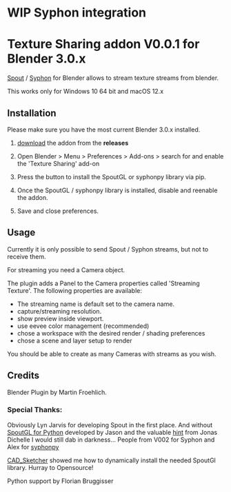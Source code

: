 # WIP Syphon integration

# Texture Sharing addon V0.0.1 for Blender 3.0.x

[Spout](http://spout.zeal.co/) / [Syphon](http://syphon.v002.info) for Blender allows to stream texture streams from blender.

This works only for Windows 10 64 bit and macOS 12.x

## Installation

Please make sure you have the most current Blender 3.0.x installed.

1. [download](https://github.com/eduardfrigola/blender.texturesharing/releases) the addon from the **releases**

2. Open Blender > Menu >  Preferences > Add-ons > search for and enable the 'Texture Sharing' add-on  

3. Press the button to install the SpoutGL or syphonpy library via pip.

4. Once the SpoutGL / syphonpy library is installed, disable and reenable the addon.

5. Save and close preferences.

## Usage

Currently it is only possible to send Spout / Syphon streams, but not to receive them.

For streaming you need a Camera object.

The plugin adds a Panel to the Camera properties called 'Streaming Texture'. The following properties are available:

* The streaming name is default set to the camera name.
* capture/streaming resolution.
* show preview inside viewport.
* use eevee color management (recommended)
* chose a workspace with the desired render / shading preferences
* chose a scene and layer setup to render

You should be able to create as many Cameras with streams as you wish.

## Credits

Blender Plugin by Martin Froehlich.

### Special Thanks:
Obviously Lyn Jarvis for developing Spout in the first place. And without [SpoutGL for Python](https://github.com/jlai/Python-SpoutGL) developed by Jason and the valuable [hint](https://docs.blender.org/api/master/gpu.html#rendering-the-3d-view-into-a-texture) from Jonas Dichelle I would still dab in darkness...
People from V002 for Syphon and Alex for [syphonpy](https://github.com/njazz/syphonpy)

[CAD_Sketcher](https://github.com/hlorus/CAD_Sketcher) showed me how to dynamically install the needed SpoutGl library. Hurray to Opensource!

Python support by Florian Bruggisser
